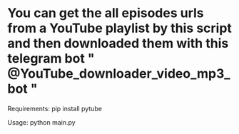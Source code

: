 # You can get the all episodes urls from a YouTube playlist by this script and then downloaded them with this telegram bot " @YouTube_downloader_video_mp3_bot "

Requirements:
pip install pytube

Usage:
python main.py
